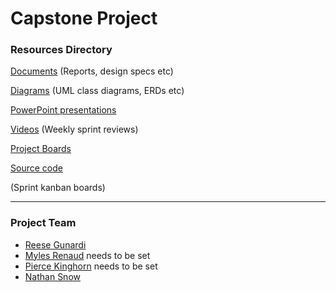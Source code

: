 # Capstone Project

### Resources Directory

[Documents](https://drive.google.com/drive/u/1/folders/13LeweaKCsdYLkrc6tjZeUculwS8SzRbZ) (Reports, design specs etc)

[Diagrams](https://drive.google.com/drive/u/1/folders/13LeweaKCsdYLkrc6tjZeUculwS8SzRbZ) (UML class diagrams, ERDs etc)

[PowerPoint presentations](https://drive.google.com/drive/u/1/folders/13LeweaKCsdYLkrc6tjZeUculwS8SzRbZ)

[Videos](https://drive.google.com/drive/u/1/folders/13LeweaKCsdYLkrc6tjZeUculwS8SzRbZ) (Weekly sprint reviews)

[Project Boards](https://github.com/RJGY/capstoneproject/projects/1) 

[Source code](https://github.com/RJGY/capstoneproject)

(Sprint kanban boards)
___

### Project Team
- [Reese Gunardi](https://github.com/RJGY)
- [Myles Renaud](https://google.com.au "Link not set") needs to be set
- [Pierce Kinghorn](https://google.com.au "Link not set") needs to be set
- [Nathan Snow](https://github.com/nathansnow1981/nathansnow1981)
